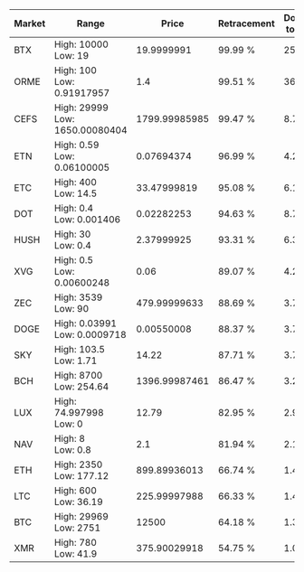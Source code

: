 | Market | Range | Price| Retracement | Doubles to 50% |
| --- | --- | --- | --- | --- |
| BTX | High: 10000<br />Low: 19 | 19.9999991 | 99.99 % | 250.48 |
| ORME | High: 100<br />Low: 0.91917957 | 1.4 | 99.51 % | 36.04 |
| CEFS | High: 29999<br />Low: 1650.00080404 | 1799.99985985 | 99.47 % | 8.79 |
| ETN | High: 0.59<br />Low: 0.06100005 | 0.07694374 | 96.99 % | 4.23 |
| ETC | High: 400<br />Low: 14.5 | 33.47999819 | 95.08 % | 6.19 |
| DOT | High: 0.4<br />Low: 0.001406 | 0.02282253 | 94.63 % | 8.79 |
| HUSH | High: 30<br />Low: 0.4 | 2.37999925 | 93.31 % | 6.39 |
| XVG | High: 0.5<br />Low: 0.00600248 | 0.06 | 89.07 % | 4.22 |
| ZEC | High: 3539<br />Low: 90 | 479.99999633 | 88.69 % | 3.78 |
| DOGE | High: 0.03991<br />Low: 0.0009718 | 0.00550008 | 88.37 % | 3.72 |
| SKY | High: 103.5<br />Low: 1.71 | 14.22 | 87.71 % | 3.70 |
| BCH | High: 8700<br />Low: 254.64 | 1396.99987461 | 86.47 % | 3.20 |
| LUX | High: 74.997998<br />Low: 0 | 12.79 | 82.95 % | 2.93 |
| NAV | High: 8<br />Low: 0.8 | 2.1 | 81.94 % | 2.10 |
| ETH | High: 2350<br />Low: 177.12 | 899.89936013 | 66.74 % | 1.40 |
| LTC | High: 600<br />Low: 36.19 | 225.99997988 | 66.33 % | 1.41 |
| BTC | High: 29969<br />Low: 2751 | 12500 | 64.18 % | 1.31 |
| XMR | High: 780<br />Low: 41.9 | 375.90029918 | 54.75 % | 1.09 |

